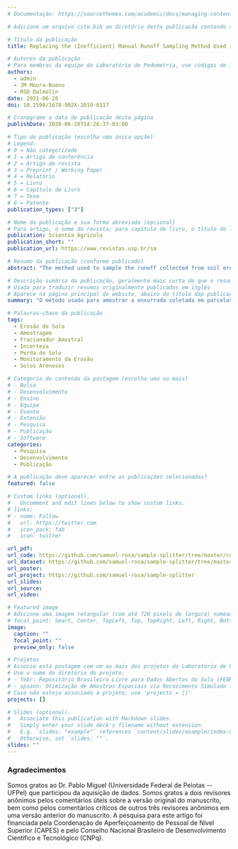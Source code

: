 ```yaml
---
# Documentação: https://sourcethemes.com/academic/docs/managing-content/

# Adicione um arquivo cite.bib ao diretório desta publicação contendo seus dados bibliográficos

# Título da publicação
title: Replacing the (Inefficient) Manual Runoff Sampling Method Used in Brazil – A Prototype Sample Splitter

# Autores da publicação
# Para membros da equipe do Laboratório de Pedometria, use códigos de identificação conforme 'content/authors'
authors:
  - admin
  - JM Moura-Bueno
  - RSD Dalmolin
date: 2021-06-28
doi: 10.1590/1678-992X-2019-0117

# Cronograme a data de publicação desta página
publishDate: 2020-06-28T14:26:37-03:00

# Tipo de publicação (escolha uma única opção)
# Legend:
# 0 = Não categorizado
# 1 = Artigo de conferência
# 2 = Artigo de revista
# 3 = Preprint / Working Paper
# 4 = Relatório
# 5 = Livro
# 6 = Capítulo de Livro
# 7 = Tese
# 8 = Patente
publication_types: ["3"]

# Nome da publicação e sua forma abreviada (opcional)
# Para artigo, o nome da revista; para capítulo de livro, o título do livro; para artigo de conferência, o nome da conferência
publication: Scientia Agricola
publication_short: ""
publication_url: https://www.revistas.usp.br/sa

# Resumo da publicação (conforme publicado)
abstract: "The method used to sample the runoff collected from soil erosion plots can be a significant source of error. In this study, we performed a laboratory experiment to evaluate the efficiency of the runoff sampling method most commonly used in Brazil. It is based on the manual homogenization and sampling of the collected runoff. Using soil material with 583 g kg^-1^ of sand and 89 g kg^-1^ of clay, the manual sampling method was tested for its ability to produce representative samples of artificial suspensions with a concentration of 2, 10 and 50 g L^-1^ of total solids. An underestimation of 30 % or more of the concentration of total solids was observed, with a variation of the same magnitude (CV between 20 and 45 %). We then developed a prototype sample splitter to replace the manual sampling method and tested it using the same artificial suspensions. The splitter was efficient in producing samples representative of the artificial suspensions, even without altering the particle size distribution of the total solids. Both absolute percentage errors (|< 5 %|) and the variation between five replicates (CV < 3 %) were small. The problems with the manual method are due to the inefficient homogenization that facilitates the differential sedimentation of particles of different sizes. If these problems are also found in other areas, then the prototype that we developed is a reasonable alternative."

# Descrição sumária da publicação, geralmente mais curta do que o resumo publicado
# Usada para traduzir resumos originalmente publicados em inglês
# Aparece na página principal do website, abaixo do título dap publicação
summary: "O método usado para amostrar a enxurrada coletada em parcelas de erosão é importante fonte de erro. Realizamos um experimento para avaliar a eficiência do método de amostragem manual de enxurrada usado no Brasil. Observamos uma subestimação de 30% ou mais da concentração de sólidos totais. Como solução, desenvolvemos um fracionador de amostras para substituir o método de amostragem manual. Ele produziu amostras representativas sem alterar a distribuição de tamanho de partícula dos sólidos totais. Se os problemas com o método manual forem encontrados em outras áreas, o equipamento que desenvolvemos é uma alternativa razoável."

# Palavras-chave da publicação
tags:
  - Erosão do Solo
  - Amostragem
  - Fracionador Amostral
  - Incerteza
  - Perda de Solo
  - Monitoramento da Erosão
  - Solos Arenosos

# Categoria do conteúdo da postagem (escolha uma ou mais)
# - Bolsa
# - Desenvolvimento
# - Ensino
# - Equipe
# - Evento
# - Extensão
# - Pesquisa
# - Publicação
# - Software
categories:
  - Pesquisa
  - Desenvolvimento
  - Publicação

# A publicação deve aparecer entre as publicações selecionadas?
featured: false

# Custom links (optional).
#   Uncomment and edit lines below to show custom links.
# links:
# - name: Follow
#   url: https://twitter.com
#   icon_pack: fab
#   icon: twitter

url_pdf:
url_code: https://github.com/samuel-rosa/sample-splitter/tree/master/code
url_dataset: https://github.com/samuel-rosa/sample-splitter/tree/master/data
url_poster:
url_project: https://github.com/samuel-rosa/sample-splitter
url_slides:
url_source:
url_video:

# Featured image
# Adicione uma imagem retangular (com até 720 pixels de largura) nomeada 'featured' ao diretório desta publicação
# focal_point: Smart, Center, TopLeft, Top, TopRight, Left, Right, BottomLeft, Bottom, BottomRight
image:
  caption: ""
  focal_point: ""
  preview_only: false

# Projetos
# Associe esta postagem com um ou mais dos projetos do Laboratório de Pedometria
# Use o nome do diretório do projeto:
# - febr: Repositório Brasileiro Livre para Dados Abertos do Solo (FEBR)
# - spsann: Otimização de Amostras Espaciais via Recozimento Simulado (SPSANN)
# Caso não esteja associado a projeto, use 'projects = []'
projects: []

# Slides (optional).
#   Associate this publication with Markdown slides.
#   Simply enter your slide deck's filename without extension.
#   E.g. `slides: "example"` references `content/slides/example/index.md`.
#   Otherwise, set `slides: ""`.
slides: ""
---
```


### Agradecimentos

Somos gratos ao Dr. Pablo Miguel (Universidade Federal de Pelotas -- UFPel) que participou da aquisição de dados. Somos gratos a dois revisores anônimos pelos comentários úteis sobre a versão original do manuscrito, bem como pelos comentários críticos de outros três revisores anônimos em uma versão anterior do manuscrito. A pesquisa para este artigo foi financiada pela Coordenação de Aperfeiçoamento de Pessoal de Nível Superior (CAPES) e pelo Conselho Nacional Brasileiro de Desenvolvimento Científico e Tecnológico (CNPq).